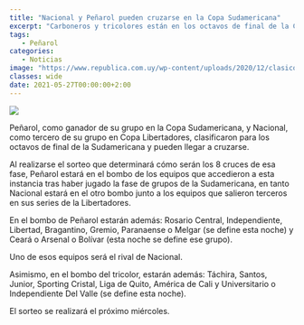 ```yaml
---
title: "Nacional y Peñarol pueden cruzarse en la Copa Sudamericana"
excerpt: "Carboneros y tricolores están en los octavos de final de la Copa Sudamericana y en el sorteo estarán en distintos bombos, por lo tanto existe la posibilidad de que tengan que enfrentarse entre sí en dos clásicos eliminatorios."
tags:
   - Peñarol
categories:
   - Noticias
image: "https://www.republica.com.uy/wp-content/uploads/2020/12/clasico-3.jpg"
classes: wide
date: 2021-05-27T00:00:00+2:00
---
```



<img src="https://www.republica.com.uy/wp-content/uploads/2020/12/clasico-3.jpg">


Peñarol, como ganador de su grupo en la Copa Sudamericana, y Nacional, como tercero de su grupo en Copa Libertadores, clasificaron para los octavos de final de la Sudamericana y pueden llegar a cruzarse.


Al realizarse el sorteo que determinará cómo serán los 8 cruces de esa fase, Peñarol estará en el bombo de los equipos que accedieron a esta instancia tras haber jugado la fase de grupos de la Sudamericana, en tanto Nacional estará en el otro bombo junto a los equipos que salieron terceros en sus series de la Libertadores.


En el bombo de Peñarol estarán además: Rosario Central, Independiente, Libertad, Bragantino, Gremio, Paranaense o Melgar (se define esta noche) y Ceará o Arsenal o Bolívar (esta noche se define ese grupo).


Uno de esos equipos será el rival de Nacional.


Asimismo, en el bombo del tricolor, estarán además: Táchira, Santos, Junior, Sporting Cristal, Liga de Quito, América de Cali y Universitario o Independiente Del Valle (se define esta noche).


El sorteo se realizará el próximo miércoles.


